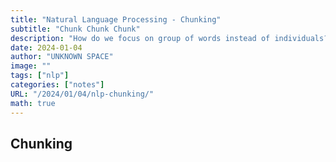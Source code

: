 ```yaml
---
title: "Natural Language Processing - Chunking"
subtitle: "Chunk Chunk Chunk"
description: "How do we focus on group of words instead of individuals?"
date: 2024-01-04
author: "UNKNOWN SPACE"
image: ""
tags: ["nlp"]
categories: ["notes"]
URL: "/2024/01/04/nlp-chunking/"
math: true
---
```


## Chunking